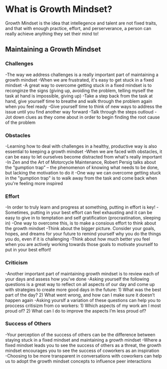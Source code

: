 # What is Growth Mindset?
Growth Mindset is the idea that intellegence and talent are not fixed traits, and that with enough practice, effort, and perserverance, a person can really achieve anything they set their mind to!

## Maintaining a Growth Mindset


### Challenges
-The way we address challenges is a really important part of maintaining a growth mindset
-When we are frustrated, it's easy to get stuck in a fixed mindset 
-A great way to overcome getting stuck in a fixed mindset is to reconginze the signs (giving up, avoiding the problem, telling myself the task at hand is impossible, giving up)
-Take a step back from the task at hand, give yourself time to breathe and walk through the problem again when you feel ready
-Give yourself time to think of new ways to address the issue until you find another way forward
-Talk through the steps outloud
-Jot down clues as they come about in order to begin finding the root cause of the problem

### Obstacles
-Learning how to deal with challenges in a healthy, productive way is also essential to keeping a growth mindset
-When we are faced with obstacles, it can be easy to let ourselves become distracted from what's really important
-In Zen and the Art of Motorcycle Maintenance, Robert Persig talks about the “gumption trap” – the phenomenon of knowing what needs to be done, but lacking the motivation to do it
-One way we can overcome getting stuck in the "gumption trap" is to walk away from the task and come back when you're feeling more inspired 

### Effort
-In order to truly learn and progress at something, putting in effort is key!
-Sometimes, putting in your best effort can feel exhausting and it can be easy to give in to temptation and self gratification (procrastination, sleeping in)
-One way to overcome this, is to make a consious effort to think about the growth mindset
-Think about the bigger picture. Consider your goals, hopes, and dreams for your future to remind yourself why you do the things you do, even if it is challenging
-Think about how much better you feel when you are actively working towards those goals to motivate yourself to put in your best effort!

### Criticism 
-Another important part of maintaining growth mindset is to review each of your days and assess how you've done
-Asking yourself the following questions is a great way to reflect on all aspects of our day and come up with strategies to create more good days in the future:
     1) What was the best part of the day?
     2) What went wrong, and how can I make sure it doesn’t happen again
-Asking yourslf a variation of these questions can help you to proccess critisizm from co workers:
     1) Which aspects of my work am I most proud of?
     2) What can I do to improve the aspects I’m less proud of?
     
### Success of Others
-Your perception of the success of others can be the difference between staying stuck in a fixed mindset and maintaining a growth mindset
-Where a fixed mindset leads you to see the success of others as a threat, the growth mindset encourages you to see the success of coworkers as an inspiration
-Choosing to be more transparent in conversations with coworkers can help us to adopt the growth mindset concepts to influence peer interactions
